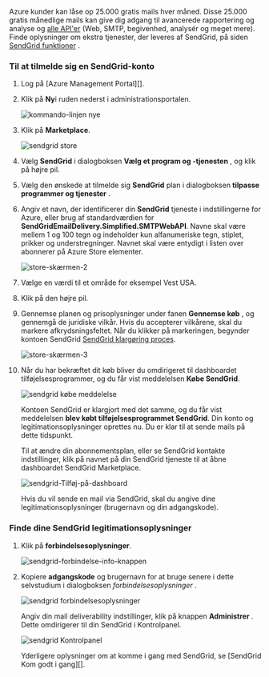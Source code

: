 Azure kunder kan låse op 25.000 gratis mails hver måned. Disse 25.000 gratis månedlige mails kan give dig adgang til avancerede rapportering og analyse og [alle API'er][] (Web, SMTP, begivenhed, analysér og meget mere). Finde oplysninger om ekstra tjenester, der leveres af SendGrid, på siden [SendGrid funktioner][] .

### <a name="to-sign-up-for-a-sendgrid-account"></a>Til at tilmelde sig en SendGrid-konto

1. Log på [Azure Management Portal][].

2. Klik på **Ny**i ruden nederst i administrationsportalen.

    ![kommando-linjen nye][command-bar-new]

3. Klik på **Marketplace**.

    ![sendgrid store][sendgrid-store]

4. Vælg **SendGrid** i dialogboksen **Vælg et program og -tjenesten** , og klik på højre pil.

5. Vælg den ønskede at tilmelde sig **SendGrid** plan i dialogboksen **tilpasse programmer og tjenester** .

6. Angiv et navn, der identificerer din **SendGrid** tjeneste i indstillingerne for Azure, eller brug af standardværdien for **SendGridEmailDelivery.Simplified.SMTPWebAPI**. Navne skal være mellem 1 og 100 tegn og indeholder kun alfanumeriske tegn, stiplet, prikker og understregninger. Navnet skal være entydigt i listen over abonnerer på Azure Store elementer.

    ![store-skærmen-2][store-screen-2]

7. Vælge en værdi til et område for eksempel Vest USA.

8. Klik på den højre pil.

9. Gennemse planen og prisoplysninger under fanen **Gennemse køb** , og gennemgå de juridiske vilkår. Hvis du accepterer vilkårene, skal du markere afkrydsningsfeltet. Når du klikker på markeringen, begynder kontoen SendGrid [SendGrid klargøring proces].

    ![store-skærmen-3][store-screen-3]

10. Når du har bekræftet dit køb bliver du omdirigeret til dashboardet tilføjelsesprogrammer, og du får vist meddelelsen **Købe SendGrid**.

    ![sendgrid købe meddelelse][sendgrid-purchasing-message]

    Kontoen SendGrid er klargjort med det samme, og du får vist meddelelsen **blev købt tilføjelsesprogrammet SendGrid**. Din konto og legitimationsoplysninger oprettes nu. Du er klar til at sende mails på dette tidspunkt. 

    Til at ændre din abonnementsplan, eller se SendGrid kontakte indstillinger, klik på navnet på din SendGrid tjeneste til at åbne dashboardet SendGrid Marketplace. 

    ![sendgrid-Tilføj-på-dashboard][sendgrid-add-on-dashboard]

    Hvis du vil sende en mail via SendGrid, skal du angive dine legitimationsoplysninger (brugernavn og din adgangskode).

### <a name="to-find-your-sendgrid-credentials"></a>Finde dine SendGrid legitimationsoplysninger ###

1. Klik på **forbindelsesoplysninger**.

    ![sendgrid-forbindelse-info-knappen][sendgrid-connection-info-button]

2. Kopiere **adgangskode** og brugernavn for at bruge senere i dette selvstudium i dialogboksen *forbindelsesoplysninger* .

    ![sendgrid forbindelsesoplysninger][sendgrid-connection-info]

    Angiv din mail deliverability indstillinger, klik på knappen **Administrer** . Dette omdirigerer til din SendGrid i Kontrolpanel. 

    ![sendgrid Kontrolpanel][sendgrid-control-panel]

    Yderligere oplysninger om at komme i gang med SendGrid, se [SendGrid Kom godt i gang][].

<!--images-->

[command-bar-new]: ./media/sendgrid-sign-up/sendgrid_BAR_NEW.PNG
[sendgrid-store]: ./media/sendgrid-sign-up/sendgrid_offerings_store.png
[store-screen-2]: ./media/sendgrid-sign-up/sendgrid_store_scrn2.png
[store-screen-3]: ./media/sendgrid-sign-up/sendgrid_store_scrn3.png
[sendgrid-purchasing-message]: ./media/sendgrid-sign-up/sendgrid_purchasing_message.png
[sendgrid-add-on-dashboard]: ./media/sendgrid-sign-up/sendgrid_add-on_dashboard.png
[sendgrid-connection-info]: ./media/sendgrid-sign-up/sendgrid_connection_info.png
[sendgrid-connection-info-button]: ./media/sendgrid-sign-up/sendgrid_connection_info_button.png
[sendgrid-control-panel]: ./media/sendgrid-sign-up/sendgrid_control_panel.png

<!--Links-->

[SendGrid funktioner]: http://sendgrid.com/features
[Azure Management-portalen]: https://manage.windowsazure.com
[SendGrid Introduktion]: http://sendgrid.com/docs
[SendGrid klargøring proces]: https://support.sendgrid.com/hc/articles/200181628-Why-is-my-account-being-provisioned-
[alle API'er]: https://sendgrid.com/docs/API_Reference/index.html

